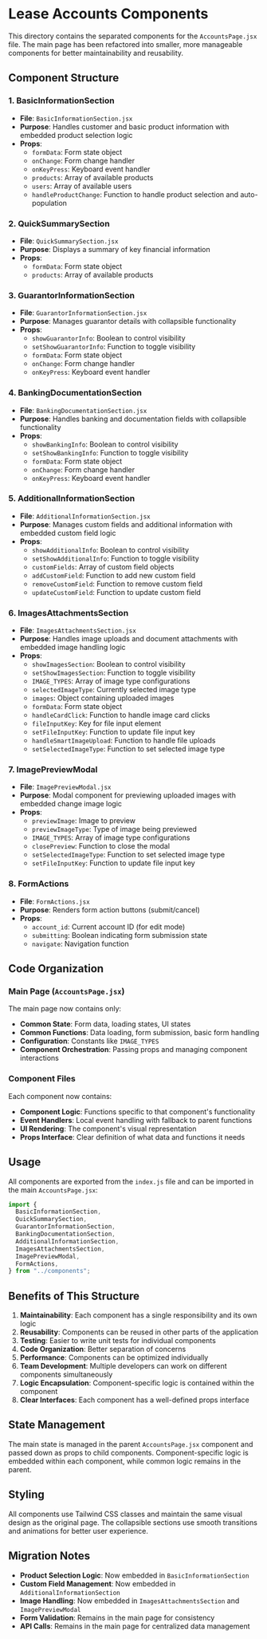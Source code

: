 # Lease Accounts Components

This directory contains the separated components for the `AccountsPage.jsx` file. The main page has been refactored into smaller, more manageable components for better maintainability and reusability.

## Component Structure

### 1. BasicInformationSection
- **File**: `BasicInformationSection.jsx`
- **Purpose**: Handles customer and basic product information with embedded product selection logic
- **Props**:
  - `formData`: Form state object
  - `onChange`: Form change handler
  - `onKeyPress`: Keyboard event handler
  - `products`: Array of available products
  - `users`: Array of available users
  - `handleProductChange`: Function to handle product selection and auto-population

### 2. QuickSummarySection
- **File**: `QuickSummarySection.jsx`
- **Purpose**: Displays a summary of key financial information
- **Props**:
  - `formData`: Form state object
  - `products`: Array of available products

### 3. GuarantorInformationSection
- **File**: `GuarantorInformationSection.jsx`
- **Purpose**: Manages guarantor details with collapsible functionality
- **Props**:
  - `showGuarantorInfo`: Boolean to control visibility
  - `setShowGuarantorInfo`: Function to toggle visibility
  - `formData`: Form state object
  - `onChange`: Form change handler
  - `onKeyPress`: Keyboard event handler

### 4. BankingDocumentationSection
- **File**: `BankingDocumentationSection.jsx`
- **Purpose**: Handles banking and documentation fields with collapsible functionality
- **Props**:
  - `showBankingInfo`: Boolean to control visibility
  - `setShowBankingInfo`: Function to toggle visibility
  - `formData`: Form state object
  - `onChange`: Form change handler
  - `onKeyPress`: Keyboard event handler

### 5. AdditionalInformationSection
- **File**: `AdditionalInformationSection.jsx`
- **Purpose**: Manages custom fields and additional information with embedded custom field logic
- **Props**:
  - `showAdditionalInfo`: Boolean to control visibility
  - `setShowAdditionalInfo`: Function to toggle visibility
  - `customFields`: Array of custom field objects
  - `addCustomField`: Function to add new custom field
  - `removeCustomField`: Function to remove custom field
  - `updateCustomField`: Function to update custom field

### 6. ImagesAttachmentsSection
- **File**: `ImagesAttachmentsSection.jsx`
- **Purpose**: Handles image uploads and document attachments with embedded image handling logic
- **Props**:
  - `showImagesSection`: Boolean to control visibility
  - `setShowImagesSection`: Function to toggle visibility
  - `IMAGE_TYPES`: Array of image type configurations
  - `selectedImageType`: Currently selected image type
  - `images`: Object containing uploaded images
  - `formData`: Form state object
  - `handleCardClick`: Function to handle image card clicks
  - `fileInputKey`: Key for file input element
  - `setFileInputKey`: Function to update file input key
  - `handleSmartImageUpload`: Function to handle file uploads
  - `setSelectedImageType`: Function to set selected image type

### 7. ImagePreviewModal
- **File**: `ImagePreviewModal.jsx`
- **Purpose**: Modal component for previewing uploaded images with embedded change image logic
- **Props**:
  - `previewImage`: Image to preview
  - `previewImageType`: Type of image being previewed
  - `IMAGE_TYPES`: Array of image type configurations
  - `closePreview`: Function to close the modal
  - `setSelectedImageType`: Function to set selected image type
  - `setFileInputKey`: Function to update file input key

### 8. FormActions
- **File**: `FormActions.jsx`
- **Purpose**: Renders form action buttons (submit/cancel)
- **Props**:
  - `account_id`: Current account ID (for edit mode)
  - `submitting`: Boolean indicating form submission state
  - `navigate`: Navigation function

## Code Organization

### Main Page (`AccountsPage.jsx`)
The main page now contains only:
- **Common State**: Form data, loading states, UI states
- **Common Functions**: Data loading, form submission, basic form handling
- **Configuration**: Constants like `IMAGE_TYPES`
- **Component Orchestration**: Passing props and managing component interactions

### Component Files
Each component now contains:
- **Component Logic**: Functions specific to that component's functionality
- **Event Handlers**: Local event handling with fallback to parent functions
- **UI Rendering**: The component's visual representation
- **Props Interface**: Clear definition of what data and functions it needs

## Usage

All components are exported from the `index.js` file and can be imported in the main `AccountsPage.jsx`:

```jsx
import {
  BasicInformationSection,
  QuickSummarySection,
  GuarantorInformationSection,
  BankingDocumentationSection,
  AdditionalInformationSection,
  ImagesAttachmentsSection,
  ImagePreviewModal,
  FormActions,
} from "../components";
```

## Benefits of This Structure

1. **Maintainability**: Each component has a single responsibility and its own logic
2. **Reusability**: Components can be reused in other parts of the application
3. **Testing**: Easier to write unit tests for individual components
4. **Code Organization**: Better separation of concerns
5. **Performance**: Components can be optimized individually
6. **Team Development**: Multiple developers can work on different components simultaneously
7. **Logic Encapsulation**: Component-specific logic is contained within the component
8. **Clear Interfaces**: Each component has a well-defined props interface

## State Management

The main state is managed in the parent `AccountsPage.jsx` component and passed down as props to child components. Component-specific logic is embedded within each component, while common logic remains in the parent.

## Styling

All components use Tailwind CSS classes and maintain the same visual design as the original page. The collapsible sections use smooth transitions and animations for better user experience.

## Migration Notes

- **Product Selection Logic**: Now embedded in `BasicInformationSection`
- **Custom Field Management**: Now embedded in `AdditionalInformationSection`
- **Image Handling**: Now embedded in `ImagesAttachmentsSection` and `ImagePreviewModal`
- **Form Validation**: Remains in the main page for consistency
- **API Calls**: Remains in the main page for centralized data management
